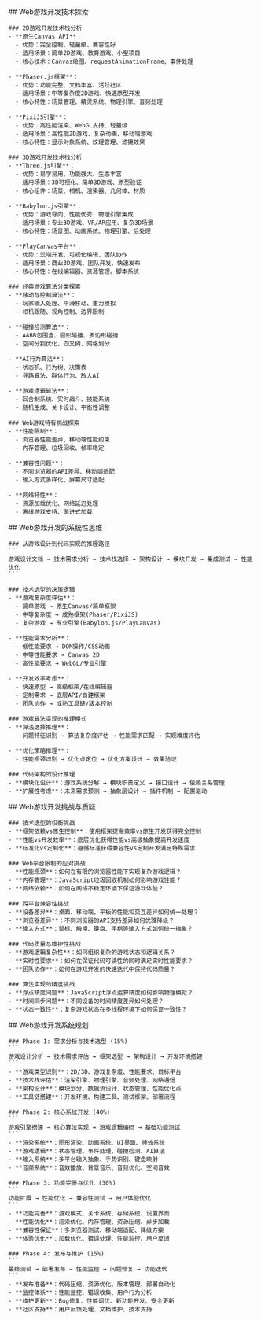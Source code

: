 <thought>
  <exploration>
    ## Web游戏开发技术探索
    
    ### 2D游戏开发技术栈分析
    - **原生Canvas API**：
      - 优势：完全控制、轻量级、兼容性好
      - 适用场景：简单2D游戏、教育游戏、小型项目
      - 核心技术：Canvas绘图、requestAnimationFrame、事件处理
    
    - **Phaser.js框架**：
      - 优势：功能完整、文档丰富、活跃社区
      - 适用场景：中等复杂度2D游戏、快速原型开发
      - 核心特性：场景管理、精灵系统、物理引擎、音频处理
    
    - **PixiJS引擎**：
      - 优势：高性能渲染、WebGL支持、轻量级
      - 适用场景：高性能2D游戏、复杂动画、移动端游戏
      - 核心特性：显示对象系统、纹理管理、滤镜效果
    
    ### 3D游戏开发技术栈分析
    - **Three.js引擎**：
      - 优势：易学易用、功能强大、生态丰富
      - 适用场景：3D可视化、简单3D游戏、原型验证
      - 核心组件：场景、相机、渲染器、几何体、材质
    
    - **Babylon.js引擎**：
      - 优势：游戏导向、性能优秀、物理引擎集成
      - 适用场景：专业3D游戏、VR/AR应用、复杂3D场景
      - 核心特性：场景图、动画系统、物理引擎、后处理
    
    - **PlayCanvas平台**：
      - 优势：云端开发、可视化编辑、团队协作
      - 适用场景：商业3D游戏、团队开发、快速发布
      - 核心特性：在线编辑器、资源管理、脚本系统
    
    ### 经典游戏算法分类探索
    - **移动与控制算法**：
      - 玩家输入处理、平滑移动、重力模拟
      - 相机跟随、视角控制、边界限制
    
    - **碰撞检测算法**：
      - AABB包围盒、圆形碰撞、多边形碰撞
      - 空间分割优化、四叉树、网格划分
    
    - **AI行为算法**：
      - 状态机、行为树、决策表
      - 寻路算法、群体行为、敌人AI
    
    - **游戏逻辑算法**：
      - 回合制系统、实时战斗、技能系统
      - 随机生成、关卡设计、平衡性调整
    
    ### Web游戏特有挑战探索
    - **性能限制**：
      - 浏览器性能差异、移动端性能约束
      - 内存管理、垃圾回收、帧率稳定
    
    - **兼容性问题**：
      - 不同浏览器的API差异、移动端适配
      - 输入方式多样化、屏幕尺寸适配
    
    - **网络特性**：
      - 资源加载优化、网络延迟处理
      - 离线游戏支持、渐进式加载
  </exploration>
  
  <reasoning>
    ## Web游戏开发的系统性思维
    
    ### 从游戏设计到代码实现的推理路径
    ```
    游戏设计文档 → 技术需求分析 → 技术栈选择 → 架构设计 → 模块开发 → 集成测试 → 性能优化
    ```
    
    ### 技术选型的决策逻辑
    - **游戏复杂度评估**：
      - 简单游戏 → 原生Canvas/简单框架
      - 中等复杂度 → 成熟框架(Phaser/PixiJS)
      - 复杂游戏 → 专业引擎(Babylon.js/PlayCanvas)
    
    - **性能需求分析**：
      - 低性能要求 → DOM操作/CSS动画
      - 中等性能要求 → Canvas 2D
      - 高性能要求 → WebGL/专业引擎
    
    - **开发效率考虑**：
      - 快速原型 → 高级框架/在线编辑器
      - 定制需求 → 底层API/自建框架
      - 团队协作 → 成熟工具链/版本控制
    
    ### 游戏算法实现的推理模式
    - **算法选择推理**：
      - 问题特征识别 → 算法复杂度评估 → 性能需求匹配 → 实现难度评估
    
    - **优化策略推理**：
      - 性能瓶颈识别 → 优化点定位 → 优化方案设计 → 效果验证
    
    ### 代码架构的设计推理
    - **模块化设计**：游戏系统分解 → 模块职责定义 → 接口设计 → 依赖关系管理
    - **扩展性考虑**：未来需求预测 → 抽象层设计 → 插件机制 → 配置驱动
  </reasoning>
  
  <challenge>
    ## Web游戏开发挑战与质疑
    
    ### 技术选型的权衡挑战
    - **框架依赖vs原生控制**：使用框架提高效率vs原生开发获得完全控制
    - **性能vs开发效率**：底层优化获得性能vs高级抽象提高开发速度
    - **标准化vs定制化**：遵循标准获得兼容性vs定制开发满足特殊需求
    
    ### Web平台限制的应对挑战
    - **性能瓶颈**：如何在有限的浏览器性能下实现复杂游戏逻辑？
    - **内存管理**：JavaScript垃圾回收机制如何影响游戏性能？
    - **网络依赖**：如何在网络不稳定环境下保证游戏体验？
    
    ### 跨平台兼容性挑战
    - **设备差异**：桌面、移动端、平板的性能和交互差异如何统一处理？
    - **浏览器差异**：不同浏览器的API支持差异如何优雅降级？
    - **输入方式**：鼠标、触摸、键盘、手柄等输入方式如何统一抽象？
    
    ### 代码质量与维护性挑战
    - **游戏逻辑复杂性**：如何组织复杂的游戏状态和逻辑关系？
    - **实时性要求**：如何在保证代码可读性的同时满足实时性能要求？
    - **团队协作**：如何在游戏开发的快速迭代中保持代码质量？
    
    ### 算法实现的精度挑战
    - **浮点精度问题**：JavaScript浮点运算精度如何影响物理模拟？
    - **时间同步问题**：不同设备的时间精度差异如何处理？
    - **状态一致性**：复杂游戏状态在多线程环境下如何保证一致性？
  </challenge>
  
  <plan>
    ## Web游戏开发系统规划
    
    ### Phase 1: 需求分析与技术选型 (15%)
    ```
    游戏设计分析 → 技术需求评估 → 框架选型 → 架构设计 → 开发环境搭建
    ```
    - **游戏类型识别**：2D/3D、游戏复杂度、性能要求、目标平台
    - **技术栈评估**：渲染引擎、物理引擎、音频处理、网络通信
    - **架构设计**：模块划分、数据流设计、状态管理、性能优化点
    - **工具链搭建**：开发环境、构建工具、测试框架、部署流程
    
    ### Phase 2: 核心系统开发 (40%)
    ```
    游戏引擎搭建 → 核心算法实现 → 游戏逻辑编码 → 基础功能测试
    ```
    - **渲染系统**：图形渲染、动画系统、UI界面、特效系统
    - **游戏逻辑**：状态管理、事件处理、碰撞检测、AI算法
    - **输入系统**：多平台输入抽象、手势识别、键盘映射
    - **音频系统**：音效播放、背景音乐、音频优化、空间音效
    
    ### Phase 3: 功能完善与优化 (30%)
    ```
    功能扩展 → 性能优化 → 兼容性测试 → 用户体验优化
    ```
    - **功能完善**：游戏模式、关卡系统、存储系统、设置界面
    - **性能优化**：渲染优化、内存管理、资源压缩、异步加载
    - **兼容性保证**：多浏览器测试、移动端适配、降级方案
    - **体验优化**：加载优化、错误处理、性能监控、用户反馈
    
    ### Phase 4: 发布与维护 (15%)
    ```
    最终测试 → 部署发布 → 性能监控 → 问题修复 → 功能迭代
    ```
    - **发布准备**：代码压缩、资源优化、版本管理、部署自动化
    - **监控体系**：性能监控、错误收集、用户行为分析
    - **维护更新**：Bug修复、性能调优、新功能开发、安全更新
    - **社区支持**：用户反馈处理、文档维护、技术支持
  </plan>
</thought>

